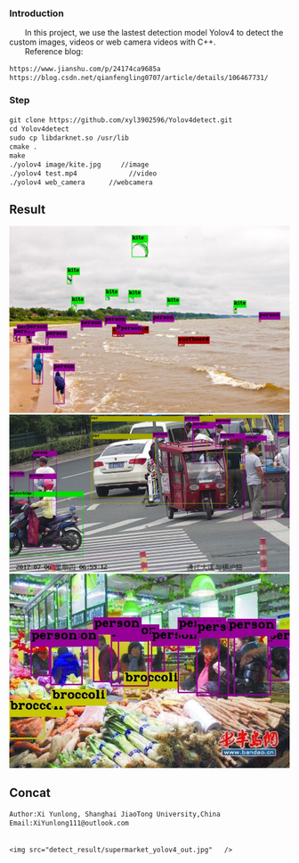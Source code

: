 ### Introduction
&emsp;&emsp;In this project, we use the lastest detection model Yolov4 to detect the custom images, videos or web camera videos with C++.  
&emsp;&emsp;Reference blog:
```
https://www.jianshu.com/p/24174ca9685a
https://blog.csdn.net/qianfengling0707/article/details/106467731/
```

### Step
```
git clone https://github.com/xyl3902596/Yolov4detect.git
cd Yolov4detect
sudo cp libdarknet.so /usr/lib
cmake .
make
./yolov4 image/kite.jpg     //image
./yolov4 test.mp4             //video
./yolov4 web_camera      //webcamera
```
## Result
![avatar](detect_result/kite_yolov4_out.jpg "kite") 
![avatar](detect_result/person_yolov4_out.jpg "person") 
![avatar](detect_result/supermarket_yolov4_out.jpg "supermarket") 

## Concat
    Author:Xi Yunlong, Shanghai JiaoTong University,China
    Email:XiYunlong111@outlook.com
    
    
    <img src="detect_result/supermarket_yolov4_out.jpg"   />
